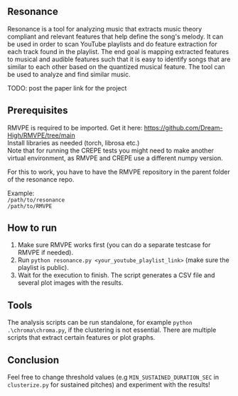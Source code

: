 <h2>Resonance</h2>

<div>
  Resonance is a tool for analyzing music that extracts music theory compliant and relevant features that help define the song's melody. It can be used in order to scan YouTube playlists and do feature extraction for each track found in the playlist. The end goal is mapping extracted features to musical and audible features such that it is easy to identify songs that are similar to each other
  based on the quantized musical feature. The tool can be used to analyze and find similar music.

  TODO: post the paper link for the project
</div>

<h2>Prerequisites</h2>

RMVPE is required to be imported. Get it here: https://github.com/Dream-High/RMVPE/tree/main<br>
Install libraries as needed (torch, librosa etc.)<br>
Note that for running the CREPE tests you might need to make another virtual environment, as RMVPE and CREPE use a different numpy version.

For this to work, you have to have the RMVPE repository in the parent folder of the resonance repo.

Example:<br>
`/path/to/resonance`<br>
`/path/to/RMVPE`<br>

<h2>How to run</h2>

1. Make sure RMVPE works first (you can do a separate testcase for RMVPE if needed).
2. Run `python resonance.py <your_youtube_playlist_link>` (make sure the playlist is public).
3. Wait for the execution to finish. The script generates a CSV file and several plot images with the results.

<h2>Tools</h2>

The analysis scripts can be run standalone, for example `python .\chroma\chroma.py`, if the clustering is not essential. There are multiple scripts that extract certain features or plot graphs.

<h2>Conclusion</h2>

Feel free to change threshold values (e.g `MIN_SUSTAINED_DURATION_SEC` in `clusterize.py` for sustained pitches) and experiment with the results!
